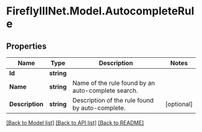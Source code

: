 # FireflyIIINet.Model.AutocompleteRule

## Properties

Name | Type | Description | Notes
------------ | ------------- | ------------- | -------------
**Id** | **string** |  | 
**Name** | **string** | Name of the rule found by an auto-complete search. | 
**Description** | **string** | Description of the rule found by auto-complete. | [optional] 

[[Back to Model list]](../README.md#documentation-for-models) [[Back to API list]](../README.md#documentation-for-api-endpoints) [[Back to README]](../README.md)

